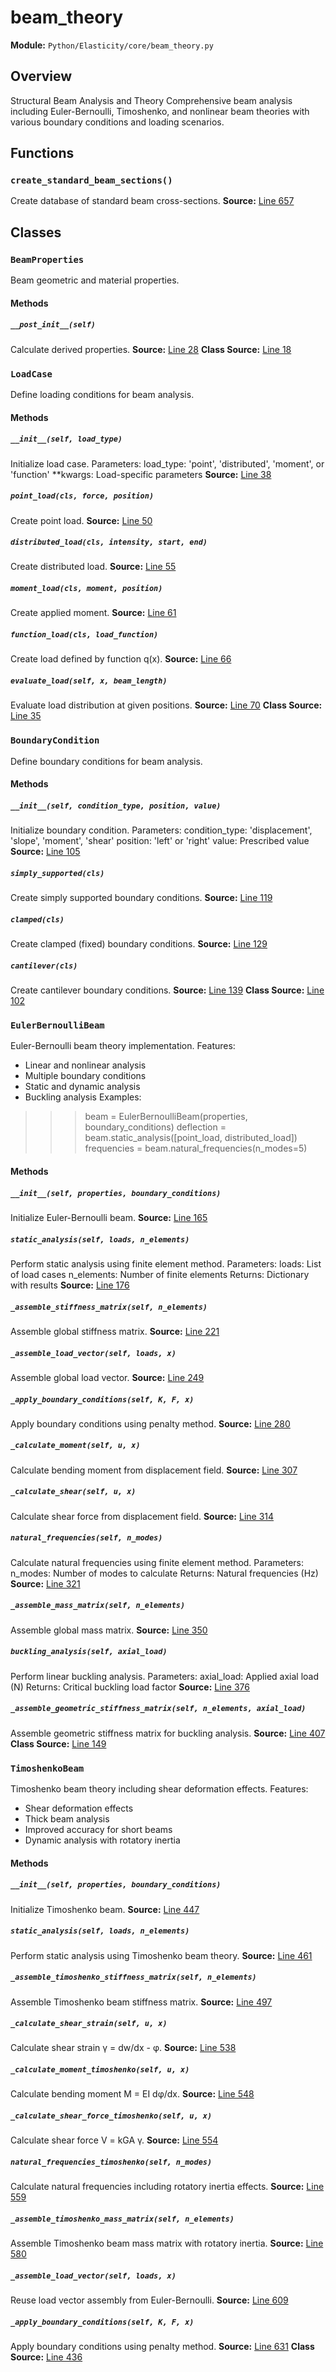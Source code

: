 # beam_theory
**Module:** `Python/Elasticity/core/beam_theory.py`
## Overview
Structural Beam Analysis and Theory
Comprehensive beam analysis including Euler-Bernoulli, Timoshenko, and
nonlinear beam theories with various boundary conditions and loading scenarios.
## Functions
### `create_standard_beam_sections()`
Create database of standard beam cross-sections.
**Source:** [Line 657](Python/Elasticity/core/beam_theory.py#L657)
## Classes
### `BeamProperties`
Beam geometric and material properties.
#### Methods
##### `__post_init__(self)`
Calculate derived properties.
**Source:** [Line 28](Python/Elasticity/core/beam_theory.py#L28)
**Class Source:** [Line 18](Python/Elasticity/core/beam_theory.py#L18)
### `LoadCase`
Define loading conditions for beam analysis.
#### Methods
##### `__init__(self, load_type)`
Initialize load case.
Parameters:
load_type: 'point', 'distributed', 'moment', or 'function'
**kwargs: Load-specific parameters
**Source:** [Line 38](Python/Elasticity/core/beam_theory.py#L38)
##### `point_load(cls, force, position)`
Create point load.
**Source:** [Line 50](Python/Elasticity/core/beam_theory.py#L50)
##### `distributed_load(cls, intensity, start, end)`
Create distributed load.
**Source:** [Line 55](Python/Elasticity/core/beam_theory.py#L55)
##### `moment_load(cls, moment, position)`
Create applied moment.
**Source:** [Line 61](Python/Elasticity/core/beam_theory.py#L61)
##### `function_load(cls, load_function)`
Create load defined by function q(x).
**Source:** [Line 66](Python/Elasticity/core/beam_theory.py#L66)
##### `evaluate_load(self, x, beam_length)`
Evaluate load distribution at given positions.
**Source:** [Line 70](Python/Elasticity/core/beam_theory.py#L70)
**Class Source:** [Line 35](Python/Elasticity/core/beam_theory.py#L35)
### `BoundaryCondition`
Define boundary conditions for beam analysis.
#### Methods
##### `__init__(self, condition_type, position, value)`
Initialize boundary condition.
Parameters:
condition_type: 'displacement', 'slope', 'moment', 'shear'
position: 'left' or 'right'
value: Prescribed value
**Source:** [Line 105](Python/Elasticity/core/beam_theory.py#L105)
##### `simply_supported(cls)`
Create simply supported boundary conditions.
**Source:** [Line 119](Python/Elasticity/core/beam_theory.py#L119)
##### `clamped(cls)`
Create clamped (fixed) boundary conditions.
**Source:** [Line 129](Python/Elasticity/core/beam_theory.py#L129)
##### `cantilever(cls)`
Create cantilever boundary conditions.
**Source:** [Line 139](Python/Elasticity/core/beam_theory.py#L139)
**Class Source:** [Line 102](Python/Elasticity/core/beam_theory.py#L102)
### `EulerBernoulliBeam`
Euler-Bernoulli beam theory implementation.
Features:
- Linear and nonlinear analysis
- Multiple boundary conditions
- Static and dynamic analysis
- Buckling analysis
Examples:
>>> beam = EulerBernoulliBeam(properties, boundary_conditions)
>>> deflection = beam.static_analysis([point_load, distributed_load])
>>> frequencies = beam.natural_frequencies(n_modes=5)
#### Methods
##### `__init__(self, properties, boundary_conditions)`
Initialize Euler-Bernoulli beam.
**Source:** [Line 165](Python/Elasticity/core/beam_theory.py#L165)
##### `static_analysis(self, loads, n_elements)`
Perform static analysis using finite element method.
Parameters:
loads: List of load cases
n_elements: Number of finite elements
Returns:
Dictionary with results
**Source:** [Line 176](Python/Elasticity/core/beam_theory.py#L176)
##### `_assemble_stiffness_matrix(self, n_elements)`
Assemble global stiffness matrix.
**Source:** [Line 221](Python/Elasticity/core/beam_theory.py#L221)
##### `_assemble_load_vector(self, loads, x)`
Assemble global load vector.
**Source:** [Line 249](Python/Elasticity/core/beam_theory.py#L249)
##### `_apply_boundary_conditions(self, K, F, x)`
Apply boundary conditions using penalty method.
**Source:** [Line 280](Python/Elasticity/core/beam_theory.py#L280)
##### `_calculate_moment(self, u, x)`
Calculate bending moment from displacement field.
**Source:** [Line 307](Python/Elasticity/core/beam_theory.py#L307)
##### `_calculate_shear(self, u, x)`
Calculate shear force from displacement field.
**Source:** [Line 314](Python/Elasticity/core/beam_theory.py#L314)
##### `natural_frequencies(self, n_modes)`
Calculate natural frequencies using finite element method.
Parameters:
n_modes: Number of modes to calculate
Returns:
Natural frequencies (Hz)
**Source:** [Line 321](Python/Elasticity/core/beam_theory.py#L321)
##### `_assemble_mass_matrix(self, n_elements)`
Assemble global mass matrix.
**Source:** [Line 350](Python/Elasticity/core/beam_theory.py#L350)
##### `buckling_analysis(self, axial_load)`
Perform linear buckling analysis.
Parameters:
axial_load: Applied axial load (N)
Returns:
Critical buckling load factor
**Source:** [Line 376](Python/Elasticity/core/beam_theory.py#L376)
##### `_assemble_geometric_stiffness_matrix(self, n_elements, axial_load)`
Assemble geometric stiffness matrix for buckling analysis.
**Source:** [Line 407](Python/Elasticity/core/beam_theory.py#L407)
**Class Source:** [Line 149](Python/Elasticity/core/beam_theory.py#L149)
### `TimoshenkoBeam`
Timoshenko beam theory including shear deformation effects.
Features:
- Shear deformation effects
- Thick beam analysis
- Improved accuracy for short beams
- Dynamic analysis with rotatory inertia
#### Methods
##### `__init__(self, properties, boundary_conditions)`
Initialize Timoshenko beam.
**Source:** [Line 447](Python/Elasticity/core/beam_theory.py#L447)
##### `static_analysis(self, loads, n_elements)`
Perform static analysis using Timoshenko beam theory.
**Source:** [Line 461](Python/Elasticity/core/beam_theory.py#L461)
##### `_assemble_timoshenko_stiffness_matrix(self, n_elements)`
Assemble Timoshenko beam stiffness matrix.
**Source:** [Line 497](Python/Elasticity/core/beam_theory.py#L497)
##### `_calculate_shear_strain(self, u, x)`
Calculate shear strain γ = dw/dx - φ.
**Source:** [Line 538](Python/Elasticity/core/beam_theory.py#L538)
##### `_calculate_moment_timoshenko(self, u, x)`
Calculate bending moment M = EI dφ/dx.
**Source:** [Line 548](Python/Elasticity/core/beam_theory.py#L548)
##### `_calculate_shear_force_timoshenko(self, u, x)`
Calculate shear force V = kGA γ.
**Source:** [Line 554](Python/Elasticity/core/beam_theory.py#L554)
##### `natural_frequencies_timoshenko(self, n_modes)`
Calculate natural frequencies including rotatory inertia effects.
**Source:** [Line 559](Python/Elasticity/core/beam_theory.py#L559)
##### `_assemble_timoshenko_mass_matrix(self, n_elements)`
Assemble Timoshenko beam mass matrix with rotatory inertia.
**Source:** [Line 580](Python/Elasticity/core/beam_theory.py#L580)
##### `_assemble_load_vector(self, loads, x)`
Reuse load vector assembly from Euler-Bernoulli.
**Source:** [Line 609](Python/Elasticity/core/beam_theory.py#L609)
##### `_apply_boundary_conditions(self, K, F, x)`
Apply boundary conditions using penalty method.
**Source:** [Line 631](Python/Elasticity/core/beam_theory.py#L631)
**Class Source:** [Line 436](Python/Elasticity/core/beam_theory.py#L436)